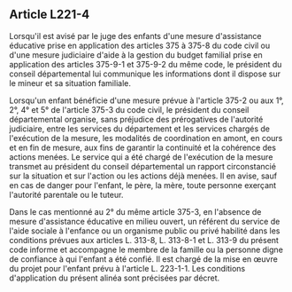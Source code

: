 ## Article L221-4

Lorsqu'il est avisé par le juge des enfants d'une mesure d'assistance éducative prise en application des
articles 375 à 375-8 du code civil ou d'une mesure judiciaire d'aide à la gestion du budget familial prise
en application des articles 375-9-1 et 375-9-2 du même code, le président du conseil départemental lui
communique les informations dont il dispose sur le mineur et sa situation familiale.

Lorsqu'un enfant bénéficie d'une mesure prévue à l'article 375-2 ou aux 1°, 2°, 4° et 5° de l'article 375-3
du code civil, le président du conseil départemental organise, sans préjudice des prérogatives de l'autorité
judiciaire, entre les services du département et les services chargés de l'exécution de la mesure, les modalités
de coordination en amont, en cours et en fin de mesure, aux fins de garantir la continuité et la cohérence
des actions menées. Le service qui a été chargé de l'exécution de la mesure transmet au président du conseil
départemental un rapport circonstancié sur la situation et sur l'action ou les actions déjà menées. Il en avise,
sauf en cas de danger pour l'enfant, le père, la mère, toute personne exerçant l'autorité parentale ou le tuteur.

Dans le cas mentionné au 2° du même article 375-3, en l'absence de mesure d'assistance éducative en milieu
ouvert, un référent du service de l'aide sociale à l'enfance ou un organisme public ou privé habilité dans les
conditions prévues aux articles L. 313-8, L. 313-8-1 et L. 313-9 du présent code informe et accompagne le
membre de la famille ou la personne digne de confiance à qui l'enfant a été confié. Il est chargé de la mise en
œuvre du projet pour l'enfant prévu à l'article L. 223-1-1. Les conditions d'application du présent alinéa sont
précisées par décret.

